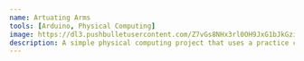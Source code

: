 ```yaml
---
name: Artuating Arms
tools: [Arduino, Physical Computing]
image: https://dl3.pushbulletusercontent.com/Z7vGs8NHx3rl0OH9JxG1bJkGziI96Jgd/IMG_20190505_191354.jpg
description: A simple physical computing project that uses a practice calligraphy paper to draw.
---
```


<!-- # The Movies Project

The Movies Project is something like **Netflix**, the only difference is that **it's not real**! It doesn't exist! I just created it to demonstrate how the **showcase** page looks like and how you can write whatever you want with full markdown support.

![preview](https://www.sketchappsources.com/resources/source-image/we-were-soldiers-landing-page-dbruggisser.jpg)

## Search Movies

![search](https://www.sketchappsources.com/resources/source-image/microsoft-windows-10-virtual-keyboard-diogo-sousa.png)

<p class="text-center">
{% include elements/button.html link="https://github.com/YoussefRaafatNasry/portfolYOU" text="Learn More" %}
</p> -->
